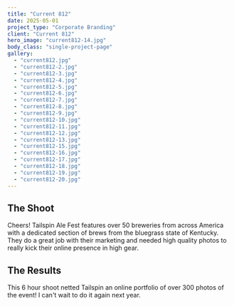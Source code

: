 ```yaml
---
title: "Current 812"
date: 2025-05-01
project_type: "Corporate Branding"
client: "Current 812"
hero_image: "current812-14.jpg"
body_class: "single-project-page"
gallery:
  - "current812.jpg"
  - "current812-2.jpg"
  - "current812-3.jpg"
  - "current812-4.jpg"
  - "current812-5.jpg"
  - "current812-6.jpg"
  - "current812-7.jpg"
  - "current812-8.jpg"
  - "current812-9.jpg"
  - "current812-10.jpg"
  - "current812-11.jpg"
  - "current812-12.jpg"
  - "current812-13.jpg"
  - "current812-15.jpg"
  - "current812-16.jpg"
  - "current812-17.jpg"
  - "current812-18.jpg"
  - "current812-19.jpg"
  - "current812-20.jpg"
---
```


## The Shoot

Cheers! Tailspin Ale Fest features over 50 breweries from across America with a dedicated section of brews from the bluegrass state of Kentucky. They do a great job with their marketing and needed high quality photos to really kick their online presence in high gear. 

## The Results

This 6 hour shoot netted Tailspin an online portfolio of over 300 photos of the event! I can't wait to do it again next year.
